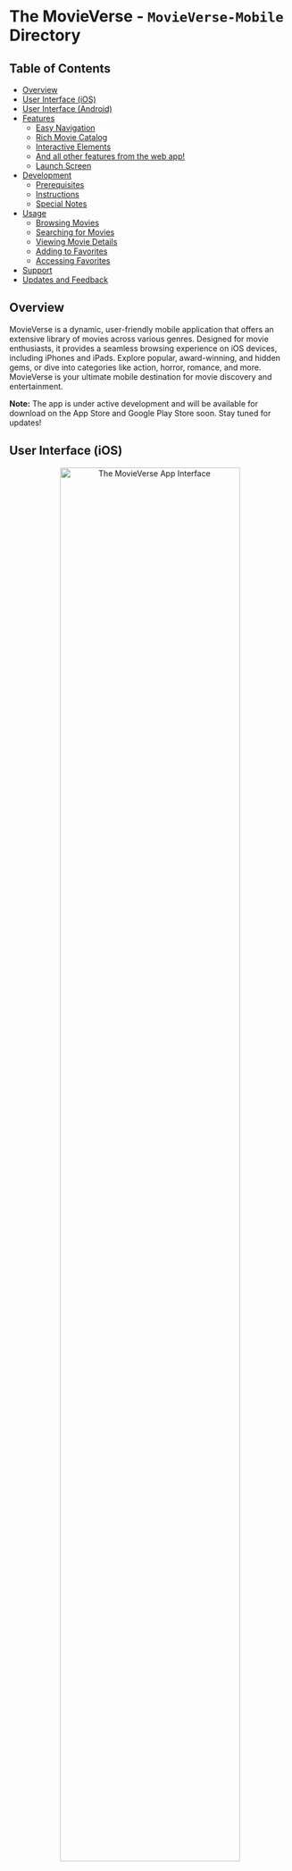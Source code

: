 # The MovieVerse - `MovieVerse-Mobile` Directory

## Table of Contents
- [Overview](#overview)
- [User Interface (iOS)](#user-interface-ios)
- [User Interface (Android)](#user-interface-android)
- [Features](#features)
  - [Easy Navigation](#easy-navigation)
  - [Rich Movie Catalog](#rich-movie-catalog)
  - [Interactive Elements](#interactive-elements)
  - [And all other features from the web app!](#and-all-other-features-from-the-web-app)
  - [Launch Screen](#launch-screen)
- [Development](#development)
  - [Prerequisites](#prerequisites)
  - [Instructions](#instructions)
  - [Special Notes](#special-notes)
- [Usage](#usage)
  - [Browsing Movies](#browsing-movies)
  - [Searching for Movies](#searching-for-movies)
  - [Viewing Movie Details](#viewing-movie-details)
  - [Adding to Favorites](#adding-to-favorites)
  - [Accessing Favorites](#accessing-favorites)
- [Support](#support)
- [Updates and Feedback](#updates-and-feedback)

## Overview

MovieVerse is a dynamic, user-friendly mobile application that offers an extensive library of movies across various genres. Designed for movie enthusiasts, it provides a seamless browsing experience on iOS devices, including iPhones and iPads. Explore popular, award-winning, and hidden gems, or dive into categories like action, horror, romance, and more. MovieVerse is your ultimate mobile destination for movie discovery and entertainment.

**Note:** The app is under active development and will be available for download on the App Store and Google Play Store soon. Stay tuned for updates!

## User Interface (iOS)

<p align="center" style="cursor: pointer">
  <a href="https://movie-verse.com">
    <img src="../images/Mobile-UI.png" alt="The MovieVerse App Interface" width="80%" height="auto"/>
  </a>
</p>

## User Interface (Android)

<p align="center" style="cursor: pointer">
  <a href="https://movie-verse.com">
    <img src="../images/Mobile-UI-Android.png" alt="The MovieVerse App Interface" width="80%" height="auto"/>
  </a>
</p>

## Features

### Easy Navigation
- **Side Navigation Bar**: Swipe or tap to access different movie categories and features.
- **Search Functionality**: Search for your favorite movies or explore new ones with ease.
- **Back to Top Button**: Quickly return to the top of the page with a single tap.

### Rich Movie Catalog
- **Multiple Genres**: Access movies sorted by genres like action, horror, documentary, and more.
- **Director's Spotlight**: Discover movies by renowned directors in the special spotlight section.
- **Movie of the Day**: Get daily recommendations for the top-rated movie of the day.

### Interactive Elements
- **Favorites**: Add movies to your favorites list for quick access.
- **Movie Details**: Tap on any movie to view detailed information, including ratings, overviews, and more.
- **Responsive Design**: Enjoy a consistent and engaging user experience on both iPhones and iPads.

### And all other features from the web app!

### Launch Screen

MovieVerse also offers a launch screen that welcomes users with a sleek and engaging design. The launch screen is designed to provide a seamless transition to the main app interface, ensuring a visually appealing experience from the moment the app is launched.

<p align="center" style="cursor: pointer">
  <a href="https://movie-verse.com">
    <img src="../images/Mobile-UI-LS.png" alt="The MovieVerse App Interface" width="80%" height="auto"/>
  </a>
</p>

The launch screen will be displayed when the app is launched, providing a brief introduction to the app's theme and design before transitioning to the main interface. It stay for roughly 2-3 seconds before transitioning to the main app interface.

## Development

### Prerequisites
- [Xcode](https://developer.apple.com/xcode/) 12.5 or later
- [CocoaPods](https://cocoapods.org/) 1.10.1 or later
- [Android Studio](https://developer.android.com/studio) 4.2.1 or later
- [Android SDK](https://developer.android.com/studio#downloads) 30.0.3 or later
- [Apache Cordova](https://cordova.apache.org/) 10.0.0 or later
- [Node.js](https://nodejs.org/en/) 14.17.0 or later
- [npm](https://www.npmjs.com/) 6.14.13 or later
- [Swift](https://developer.apple.com/swift/) 5.4.2 or later
- [Java](https://www.oracle.com/java/technologies/javase-jdk11-downloads.html) 11.0.11 or later
- [Gradle](https://gradle.org/) 7.0.2 or later
- [Git](https://git-scm.com/) 2.32.0 or later

### Instructions
1. **Clone the Repository**: Clone the repository to your local machine using the following command:
    ```bash
    git clone
    ```
2. **Install Dependencies**: Navigate to the project directory and install the dependencies using the following command:
    ```bash
    npm install
    ```
3. **Add iOS Platform**: Add the iOS platform to the project using the following command:
    ```bash
    cordova platform add ios
    ```
4. **Add Android Platform**: Add the Android platform to the project using the following command:
    ```bash
    cordova platform add android
    ```
5. **Build the Project**: Build the project using the following command:
    ```bash
    cordova build ios
    cordova build android
    ```
6. **Run the Project**: Run the project using the following command:
    ```bash
    cordova emulate ios
    cordova emulate android
    ```
7. **Open the Project**: Open the project in Xcode and/or Android Studio to view the source code and test the app within the simulator.
8. **Enjoy coding!**

### Special Notes

**Important**: If you make any changes to the source code of the **iOS** mobile app, you will need to update the iOS build process by removing iOS and adding it again using the following commands:

```bash
cordova platform rm ios
cordova platform add ios
```

Then, go to Xcode and re-build & re-run the app.

The **Android** app, however, will build and run automatically as expected without any additional steps. You will just have to re-build and re-run the app:

```bash
cordova build android
cordova emulate android
```

## Usage

### Browsing Movies
- Scroll through various categories on the home screen.
- Tap on any genre title to explore movies within that genre.

### Searching for Movies
- Tap on the search bar at the top.
- Enter the movie name and tap the search icon.

### Viewing Movie Details
- Tap on any movie poster to view detailed information.
- In the movie details page, you can read the synopsis, check ratings, and more.

### Adding to Favorites
- While viewing movie details, tap on the "Add to Favorites" button to add the movie to your favorites list.

### Accessing Favorites
- Tap on the "Favorites" button in the navigation bar to view your list of favorite movies.

## Support

For support, feedback, or inquiries, please email us at [info@movie-verse.com](mailto:info@movie-verse.com).

## Updates and Feedback

Stay updated with the latest version of the app for new features and improvements. Your feedback is valuable to us, so don't hesitate to share your thoughts and suggestions.

Enjoy exploring the world of movies with MovieVerse on your mobile device!

---
